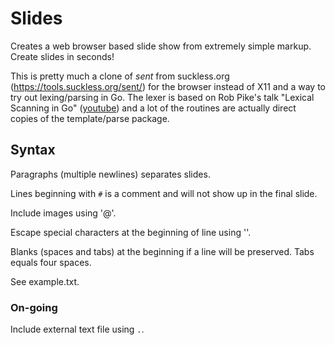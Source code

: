 # Slides

Creates a web browser based slide show from extremely simple markup. Create slides in seconds!

This is pretty much a clone of *sent* from suckless.org (https://tools.suckless.org/sent/) for the browser instead of X11 and a way to try out lexing/parsing in Go. The lexer is based on Rob Pike's talk "Lexical Scanning in Go" ([youtube](https://www.youtube.com/watch?v=HxaD_trXwRE)) and a lot of the routines are actually direct copies of the template/parse package.

## Syntax

Paragraphs (multiple newlines) separates slides.

Lines beginning with `#` is a comment and will not show up in the final slide.

Include images using '@'.

Escape special characters at the beginning of line using '\'.

Blanks (spaces and tabs) at the beginning if a line will be preserved. Tabs equals four spaces.

See example.txt.

### On-going

Include external text file using `.`.
